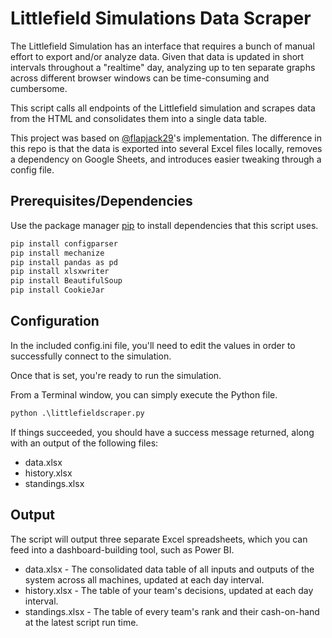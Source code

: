 # Littlefield Simulations Data Scraper

The Littlefield Simulation has an interface that requires a bunch of manual effort to export and/or analyze data. Given that data is updated in short intervals throughout a "realtime" day, analyzing up to ten separate graphs across different browser windows can be time-consuming and cumbersome. 

This script calls all  endpoints of the Littlefield simulation and scrapes data from the HTML and consolidates them into a single data table. 

This project was based on [@flapjack29](https://github.com/flapjack29/littlefield_simulation_web_scraper)'s implementation. The difference in this repo is that the data is exported into several Excel files locally, removes a dependency on Google Sheets, and introduces easier tweaking through a config file.

## Prerequisites/Dependencies

Use the package manager [pip](https://pip.pypa.io/en/stable/) to install dependencies that this script uses.

```bash
pip install configparser
pip install mechanize
pip install pandas as pd
pip install xlsxwriter
pip install BeautifulSoup
pip install CookieJar
```

## Configuration

In the included config.ini file, you'll need to edit the values in order to successfully connect to the simulation.

Once that is set, you're ready to run the simulation.

From a Terminal window, you can simply execute the Python file. 

```python
python .\littlefieldscraper.py
```

If things succeeded, you should have a success message returned, along with an output of the following files:
- data.xlsx
- history.xlsx
- standings.xlsx

## Output

The script will output three separate Excel spreadsheets, which you can feed into a dashboard-building tool, such as Power BI.

- data.xlsx - The consolidated data table of all inputs and outputs of the system across all machines, updated at each day interval.
- history.xlsx - The table of your team's decisions, updated at each day interval.
- standings.xlsx - The table of every team's rank and their cash-on-hand at the latest script run time.